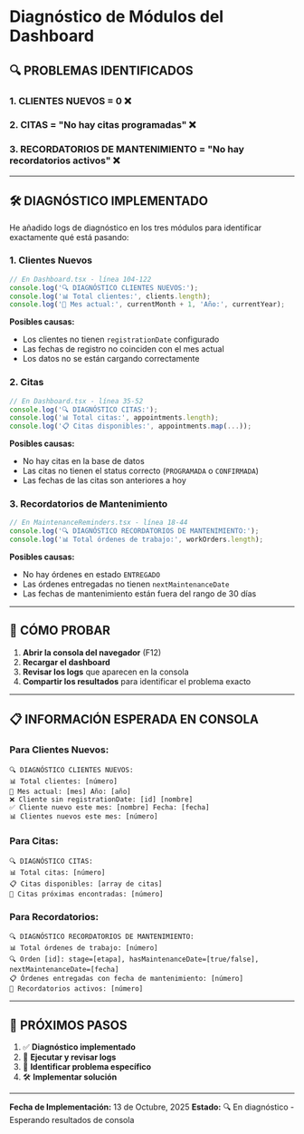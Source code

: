 # Diagnóstico de Módulos del Dashboard

## 🔍 **PROBLEMAS IDENTIFICADOS**

### 1. **CLIENTES NUEVOS = 0** ❌
### 2. **CITAS = "No hay citas programadas"** ❌  
### 3. **RECORDATORIOS DE MANTENIMIENTO = "No hay recordatorios activos"** ❌

---

## 🛠️ **DIAGNÓSTICO IMPLEMENTADO**

He añadido logs de diagnóstico en los tres módulos para identificar exactamente qué está pasando:

### **1. Clientes Nuevos**
```javascript
// En Dashboard.tsx - línea 104-122
console.log('🔍 DIAGNÓSTICO CLIENTES NUEVOS:');
console.log('📊 Total clientes:', clients.length);
console.log('📅 Mes actual:', currentMonth + 1, 'Año:', currentYear);
```

**Posibles causas:**
- Los clientes no tienen `registrationDate` configurado
- Las fechas de registro no coinciden con el mes actual
- Los datos no se están cargando correctamente

### **2. Citas**
```javascript
// En Dashboard.tsx - línea 35-52
console.log('🔍 DIAGNÓSTICO CITAS:');
console.log('📊 Total citas:', appointments.length);
console.log('📋 Citas disponibles:', appointments.map(...));
```

**Posibles causas:**
- No hay citas en la base de datos
- Las citas no tienen el status correcto (`PROGRAMADA` o `CONFIRMADA`)
- Las fechas de las citas son anteriores a hoy

### **3. Recordatorios de Mantenimiento**
```javascript
// En MaintenanceReminders.tsx - línea 18-44
console.log('🔍 DIAGNÓSTICO RECORDATORIOS DE MANTENIMIENTO:');
console.log('📊 Total órdenes de trabajo:', workOrders.length);
```

**Posibles causas:**
- No hay órdenes en estado `ENTREGADO`
- Las órdenes entregadas no tienen `nextMaintenanceDate`
- Las fechas de mantenimiento están fuera del rango de 30 días

---

## 🧪 **CÓMO PROBAR**

1. **Abrir la consola del navegador** (F12)
2. **Recargar el dashboard**
3. **Revisar los logs** que aparecen en la consola
4. **Compartir los resultados** para identificar el problema exacto

---

## 📋 **INFORMACIÓN ESPERADA EN CONSOLA**

### **Para Clientes Nuevos:**
```
🔍 DIAGNÓSTICO CLIENTES NUEVOS:
📊 Total clientes: [número]
📅 Mes actual: [mes] Año: [año]
❌ Cliente sin registrationDate: [id] [nombre]
✅ Cliente nuevo este mes: [nombre] Fecha: [fecha]
📊 Clientes nuevos este mes: [número]
```

### **Para Citas:**
```
🔍 DIAGNÓSTICO CITAS:
📊 Total citas: [número]
📋 Citas disponibles: [array de citas]
📅 Citas próximas encontradas: [número]
```

### **Para Recordatorios:**
```
🔍 DIAGNÓSTICO RECORDATORIOS DE MANTENIMIENTO:
📊 Total órdenes de trabajo: [número]
🔍 Orden [id]: stage=[etapa], hasMaintenanceDate=[true/false], nextMaintenanceDate=[fecha]
📋 Órdenes entregadas con fecha de mantenimiento: [número]
📅 Recordatorios activos: [número]
```

---

## 🎯 **PRÓXIMOS PASOS**

1. ✅ **Diagnóstico implementado**
2. 🧪 **Ejecutar y revisar logs**
3. 🔧 **Identificar problema específico**
4. 🛠️ **Implementar solución**

---

**Fecha de Implementación:** 13 de Octubre, 2025
**Estado:** 🔍 En diagnóstico - Esperando resultados de consola
